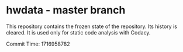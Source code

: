 # hwdata - master branch

This repository contains the frozen state of the repository.
Its history is cleared. It is used only for static code
analysis with Codacy.

Commit Time: 1716958782